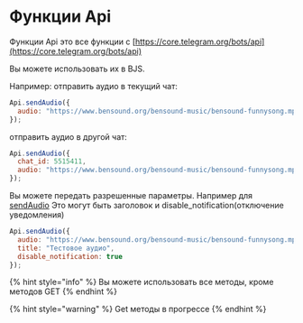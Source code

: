 # Функции Api

Функции Api это все функции с [https://core.telegram.org/bots/api](https://core.telegram.org/bots/api)

Вы можете использовать их в BJS. 

Например: отправить аудио в текущий чат:

```javascript
Api.sendAudio({
  audio: "https://www.bensound.org/bensound-music/bensound-funnysong.mp3"
});

```

отправить аудио в другой чат: 

```javascript
Api.sendAudio({
  chat_id: 5515411,
  audio: "https://www.bensound.org/bensound-music/bensound-funnysong.mp3"
});

```



Вы можете передать разрешенные параметры. Например для [sendAudio](https://core.telegram.org/bots/api#sendaudio) Это могут быть заголовок и disable\_notification(отключение уведомления)

```javascript
Api.sendAudio({
  audio: "https://www.bensound.org/bensound-music/bensound-funnysong.mp3"
  title: "Тестовое аудио",
  disable_notification: true
});
```



{% hint style="info" %}
Вы можете использовать все методы, кроме методов GET
{% endhint %}

{% hint style="warning" %}
Get методы в прогрессе
{% endhint %}









